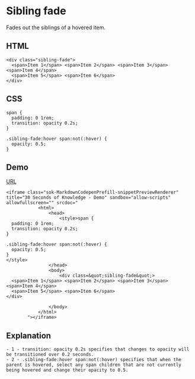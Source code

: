 # Sibling fade

Fades out the siblings of a hovered item.

## HTML

```
<div class="sibling-fade">
  <span>Item 1</span> <span>Item 2</span> <span>Item 3</span> <span>Item 4</span>
  <span>Item 5</span> <span>Item 6</span>
</div>
```

## CSS

```
span {
  padding: 0 1rem;
  transition: opacity 0.2s;
}

.sibling-fade:hover span:not(:hover) {
  opacity: 0.5;
}
```

## Demo

[URL](https://codepen.io/pen?&editable=true&editors=111)

```
<iframe class="sok-MarkdownCodepenPrefill-snippetPreviewRenderer" title="30 Seconds of Knowledge - Demo" sandbox="allow-scripts" allowfullscreen="" srcdoc="
			<html>
				<head>
					<style>span {
  padding: 0 1rem;
  transition: opacity 0.2s;
}

.sibling-fade:hover span:not(:hover) {
  opacity: 0.5;
}
</style>
				</head>
				<body>
					<div class=&quot;sibling-fade&quot;>
  <span>Item 1</span> <span>Item 2</span> <span>Item 3</span> <span>Item 4</span>
  <span>Item 5</span> <span>Item 6</span>
</div>

				</body>
			</html>
		"></iframe>
```

## Explanation
    - 1 - transition: opacity 0.2s specifies that changes to opacity will be transitioned over 0.2 seconds.
    - 2 - .sibling-fade:hover span:not(:hover) specifies that when the parent is hovered, select any span children that are not currently being hovered and change their opacity to 0.5.
